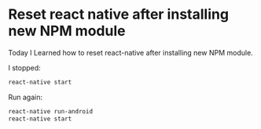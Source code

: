 # Reset react native after installing new NPM module

Today I Learned how to reset react-native after installing new NPM module.

I stopped:
```bash
react-native start
```

Run again: 
```bash
react-native run-android
react-native start
```
